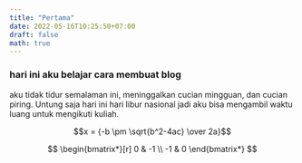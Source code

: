 ```yaml
---
title: "Pertama"
date: 2022-05-16T10:25:50+07:00
draft: false
math: true
---
```


### hari ini aku belajar cara membuat blog

aku tidak tidur semalaman ini, meninggalkan cucian mingguan, dan cucian piring. Untung saja hari ini hari libur nasional jadi aku bisa mengambil waktu luang untuk mengikuti kuliah.


$$x = {-b \pm \sqrt{b^2-4ac} \over 2a}$$

$$ \begin{bmatrix*}[r] 0 & -1
 \\
 -1 & 0 \end{bmatrix*} $$

 $$ $$

